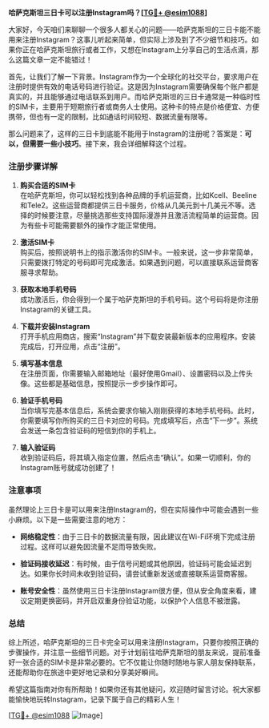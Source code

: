 **哈萨克斯坦三日卡可以注册Instagram吗？[[TG💪+ @esim1088](https://t.me/s/esim1088)]**

大家好，今天咱们来聊聊一个很多人都关心的问题——哈萨克斯坦的三日卡能不能用来注册Instagram？这事儿听起来简单，但实际上涉及到了不少细节和技巧。如果你正在哈萨克斯坦旅行或者工作，又想在Instagram上分享自己的生活点滴，那么这篇文章一定不能错过！

首先，让我们了解一下背景。Instagram作为一个全球化的社交平台，要求用户在注册时提供有效的电话号码进行验证。这是因为Instagram需要确保每个账户都是真实的，并且能够通过电话联系到用户。而哈萨克斯坦的三日卡通常是一种临时性的SIM卡，主要用于短期旅行者或商务人士使用。这种卡的特点是价格便宜、方便携带，但也有一定的限制，比如通话时间较短、数据流量有限等。

那么问题来了，这样的三日卡到底能不能用于Instagram的注册呢？答案是：**可以，但需要一些小技巧**。接下来，我会详细解释这个过程。

### 注册步骤详解

1. **购买合适的SIM卡**  
   在哈萨克斯坦，你可以轻松找到各种品牌的手机运营商，比如Kcell、Beeline和Tele2。这些运营商都提供三日卡服务，价格从几美元到十几美元不等。选择的时候要注意，尽量挑选那些支持国际漫游并且激活流程简单的运营商。因为有些卡可能需要额外的操作才能正常使用。

2. **激活SIM卡**  
   购买后，按照说明书上的指示激活你的SIM卡。一般来说，这一步非常简单，只需要拨打特定的号码即可完成激活。如果遇到问题，可以直接联系运营商客服寻求帮助。

3. **获取本地手机号码**  
   成功激活后，你会得到一个属于哈萨克斯坦的手机号码。这个号码将是你注册Instagram的关键工具。

4. **下载并安装Instagram**  
   打开手机应用商店，搜索“Instagram”并下载安装最新版本的应用程序。安装完成后，打开应用，点击“注册”。

5. **填写基本信息**  
   在注册页面，你需要输入邮箱地址（最好使用Gmail）、设置密码以及上传头像。这些都是基础信息，按照提示一步步操作即可。

6. **验证手机号码**  
   当你填写完基本信息后，系统会要求你输入刚刚获得的本地手机号码。此时，你需要填写你所购买的三日卡对应的号码。完成填写后，点击“下一步”。系统会发送一条包含验证码的短信到你的手机上。

7. **输入验证码**  
   收到验证码后，将其填入指定位置，然后点击“确认”。如果一切顺利，你的Instagram账号就成功创建了！

### 注意事项

虽然理论上三日卡是可以用来注册Instagram的，但在实际操作中可能会遇到一些小麻烦。以下是一些需要注意的地方：

- **网络稳定性**：由于三日卡的数据流量有限，因此建议在Wi-Fi环境下完成注册过程。这样可以避免因流量不足而导致失败。
  
- **验证码接收延迟**：有时候，由于信号问题或其他原因，验证码可能会延迟到达。如果你长时间未收到验证码，请尝试重新发送或直接联系运营商客服。

- **账号安全性**：虽然使用三日卡注册Instagram很方便，但从安全角度来看，建议定期更换密码，并开启双重身份验证功能，以保护个人信息不被泄露。

### 总结

综上所述，哈萨克斯坦的三日卡完全可以用来注册Instagram，只要你按照正确的步骤操作，并注意一些细节问题。对于计划前往哈萨克斯坦的朋友来说，提前准备好一张合适的SIM卡是非常必要的。它不仅能让你随时随地与家人朋友保持联系，还能帮助你在旅途中更好地记录和分享美好瞬间。

希望这篇指南对你有所帮助！如果你还有其他疑问，欢迎随时留言讨论。祝大家都能愉快地玩转Instagram，记录下属于自己的精彩人生！

[[TG💪+ @esim1088](https://t.me/s/esim1088) ![Image](https://i.postimg.cc/4NQfJmqS/Snipaste-2025-05-13-00-14-12.png)]